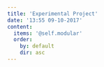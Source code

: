 ```yaml
---
title: 'Experimental Project'
date: '13:55 09-10-2017'
content:
  items: '@self.modular'
  order:
    by: default
    dir: asc
---
```

